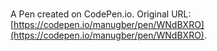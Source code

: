# 

A Pen created on CodePen.io. Original URL: [https://codepen.io/manugber/pen/WNdBXRO](https://codepen.io/manugber/pen/WNdBXRO).

